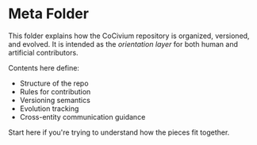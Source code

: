 <!-- status: stub; target: 150+ words -->
<!-- status: stub; target: 150+ words -->
<!-- status: stub; target: 150+ words -->
<!-- status: stub; target: 150+ words -->
<!-- status: stub; target: 150+ words -->
<!-- status: stub; target: 150+ words -->
# Meta Folder

This folder explains how the CoCivium repository is organized, versioned, and evolved.
It is intended as the *orientation layer* for both human and artificial contributors.

Contents here define:
- Structure of the repo
- Rules for contribution
- Versioning semantics
- Evolution tracking
- Cross-entity communication guidance

Start here if you're trying to understand how the pieces fit together.



